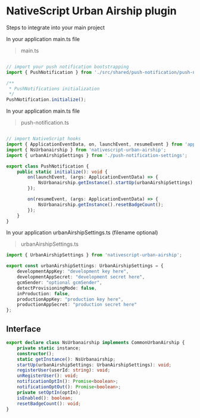 # NativeScript Urban Airship plugin

Steps to integrate into your main project

In your application main.ts file
> main.ts

```typescript

// import your push notification bootstrapping
import { PushNotification } from './src/shared/push-notification/push-notification';

/**
 * PushNotifications initialization
 */
PushNotification.initialize();

```

In your application main.ts file
> push-notification.ts

``` typescript

// import NativeScript hooks
import { ApplicationEventData, on, launchEvent, resumeEvent } from 'application';
import { NsUrbanairship } from 'nativescript-urban-airship';
import { urbanAirshipSettings } from './push-notification-settings';

export class PushNotification {
    public static initialize(): void {
        on(launchEvent, (args: ApplicationEventData) => {
            NsUrbanairship.getInstance().startUp(urbanAirshipSettings);
        });

        on(resumeEvent, (args: ApplicationEventData) => {
            NsUrbanairship.getInstance().resetBadgeCount();
        });
    }
}
```

In your application urbanAirshipSettings.ts (filename optional)
> urbanAirshipSettings.ts

``` typescript
import { UrbanAirshipSettings } from 'nativescript-urban-airship';

export const urbanAirshipSettings: UrbanAirshipSettings = {
    developmentAppKey: "development key here",
    developmentAppSecret: "development secret here",
    gcmSender: "optional gcmSender",
    detectProvisioningMode: false,
    inProduction: false,
    productionAppKey: "production key here",
    productionAppSecret: "production secret here"
};
```

## Interface

``` typescript
export declare class NsUrbanairship implements CommonUrbanAirship {
    private static instance;
    constructor();
    static getInstance(): NsUrbanairship;
    startUp(urbanAirshipSettings: UrbanAirshipSettings): void;
    registerUser(userId: string): void;
    unRegisterUser(): void;
    notificationOptIn(): Promise<boolean>;
    notificationOptOut(): Promise<boolean>;
    private setOptIn(optIn);
    isEnabled(): boolean;
    resetBadgeCount(): void;
}
```